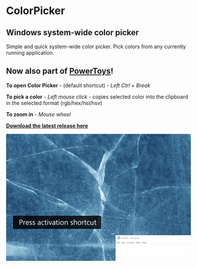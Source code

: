 # ColorPicker
## Windows system-wide color picker

Simple and quick system-wide color picker. Pick colors from any currently running application.
## Now also part of [**PowerToys**](https://github.com/microsoft/PowerToys)! 

**To open Color Picker** - (default shortcut) - *Left Ctrl + Break*

**To pick a color** - *Left mouse click* - copies selected color into the clipboard in the selected format (rgb/hex/hsl/hsv)

**To zoom in** - *Mouse wheel*

[**Download the latest release here**](https://github.com/martinchrzan/ColorPicker/releases/latest)

![](showcase.gif)
